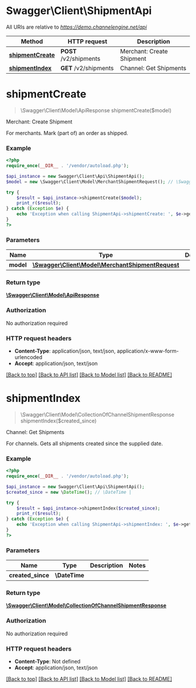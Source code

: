 # Swagger\Client\ShipmentApi

All URIs are relative to *https://demo.channelengine.net/api*

Method | HTTP request | Description
------------- | ------------- | -------------
[**shipmentCreate**](ShipmentApi.md#shipmentCreate) | **POST** /v2/shipments | Merchant: Create Shipment
[**shipmentIndex**](ShipmentApi.md#shipmentIndex) | **GET** /v2/shipments | Channel: Get Shipments


# **shipmentCreate**
> \Swagger\Client\Model\ApiResponse shipmentCreate($model)

Merchant: Create Shipment

For merchants.    Mark (part of) an order as shipped.

### Example
```php
<?php
require_once(__DIR__ . '/vendor/autoload.php');

$api_instance = new Swagger\Client\Api\ShipmentApi();
$model = new \Swagger\Client\Model\MerchantShipmentRequest(); // \Swagger\Client\Model\MerchantShipmentRequest | 

try {
    $result = $api_instance->shipmentCreate($model);
    print_r($result);
} catch (Exception $e) {
    echo 'Exception when calling ShipmentApi->shipmentCreate: ', $e->getMessage(), PHP_EOL;
}
?>
```

### Parameters

Name | Type | Description  | Notes
------------- | ------------- | ------------- | -------------
 **model** | [**\Swagger\Client\Model\MerchantShipmentRequest**](../Model/\Swagger\Client\Model\MerchantShipmentRequest.md)|  |

### Return type

[**\Swagger\Client\Model\ApiResponse**](../Model/ApiResponse.md)

### Authorization

No authorization required

### HTTP request headers

 - **Content-Type**: application/json, text/json, application/x-www-form-urlencoded
 - **Accept**: application/json, text/json

[[Back to top]](#) [[Back to API list]](../../README.md#documentation-for-api-endpoints) [[Back to Model list]](../../README.md#documentation-for-models) [[Back to README]](../../README.md)

# **shipmentIndex**
> \Swagger\Client\Model\CollectionOfChannelShipmentResponse shipmentIndex($created_since)

Channel: Get Shipments

For channels.    Gets all shipments created since the supplied date.

### Example
```php
<?php
require_once(__DIR__ . '/vendor/autoload.php');

$api_instance = new Swagger\Client\Api\ShipmentApi();
$created_since = new \DateTime(); // \DateTime | 

try {
    $result = $api_instance->shipmentIndex($created_since);
    print_r($result);
} catch (Exception $e) {
    echo 'Exception when calling ShipmentApi->shipmentIndex: ', $e->getMessage(), PHP_EOL;
}
?>
```

### Parameters

Name | Type | Description  | Notes
------------- | ------------- | ------------- | -------------
 **created_since** | **\DateTime**|  |

### Return type

[**\Swagger\Client\Model\CollectionOfChannelShipmentResponse**](../Model/CollectionOfChannelShipmentResponse.md)

### Authorization

No authorization required

### HTTP request headers

 - **Content-Type**: Not defined
 - **Accept**: application/json, text/json

[[Back to top]](#) [[Back to API list]](../../README.md#documentation-for-api-endpoints) [[Back to Model list]](../../README.md#documentation-for-models) [[Back to README]](../../README.md)

